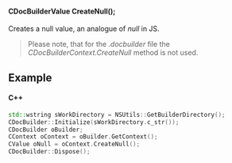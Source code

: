 #### CDocBuilderValue CreateNull();

Creates a null value, an analogue of *null* in JS.

> Please note, that for the *.docbuilder* file the *CDocBuilderContext.CreateNull* method is not used.

## Example

#### C++

```c++
std::wstring sWorkDirectory = NSUtils::GetBuilderDirectory();
CDocBuilder::Initialize(sWorkDirectory.c_str());
CDocBuilder oBuilder;
CContext oContext = oBuilder.GetContext();
CValue oNull = oContext.CreateNull();
CDocBuilder::Dispose();
```
